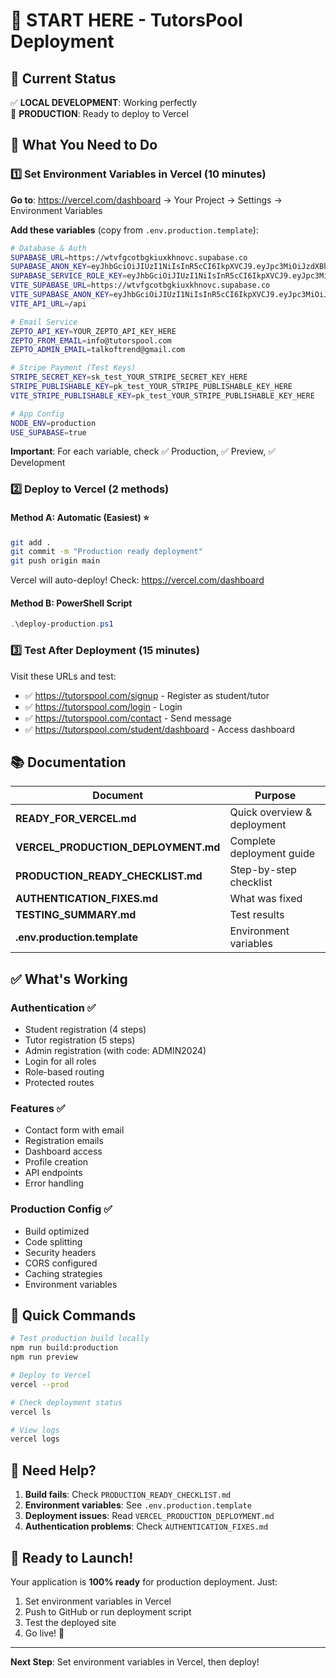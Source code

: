 # 🚀 START HERE - TutorsPool Deployment

## 📍 Current Status

✅ **LOCAL DEVELOPMENT**: Working perfectly  
🎯 **PRODUCTION**: Ready to deploy to Vercel

## 🎯 What You Need to Do

### 1️⃣ Set Environment Variables in Vercel (10 minutes)

**Go to**: https://vercel.com/dashboard → Your Project → Settings → Environment Variables

**Add these variables** (copy from `.env.production.template`):

```bash
# Database & Auth
SUPABASE_URL=https://wtvfgcotbgkiuxkhnovc.supabase.co
SUPABASE_ANON_KEY=eyJhbGciOiJIUzI1NiIsInR5cCI6IkpXVCJ9.eyJpc3MiOiJzdXBhYmFzZSIsInJlZiI6Ind0dmZnY290YmdraXV4a2hub3ZjIiwicm9sZSI6ImFub24iLCJpYXQiOjE3NTc2ODEwMzksImV4cCI6MjA3MzI1NzAzOX0.cHU6ftP0TWNnvyMQTtC_YWOsUm5dvqUIqQwdQ965FNY
SUPABASE_SERVICE_ROLE_KEY=eyJhbGciOiJIUzI1NiIsInR5cCI6IkpXVCJ9.eyJpc3MiOiJzdXBhYmFzZSIsInJlZiI6Ind0dmZnY290YmdraXV4a2hub3ZjIiwicm9sZSI6InNlcnZpY2Vfcm9sZSIsImlhdCI6MTc1NzY4MTAzOSwiZXhwIjoyMDczMjU3MDM5fQ.78giZptBn7k0V-gzeqJTjFLFbmo6xo4YAqqnB690EYA
VITE_SUPABASE_URL=https://wtvfgcotbgkiuxkhnovc.supabase.co
VITE_SUPABASE_ANON_KEY=eyJhbGciOiJIUzI1NiIsInR5cCI6IkpXVCJ9.eyJpc3MiOiJzdXBhYmFzZSIsInJlZiI6Ind0dmZnY290YmdraXV4a2hub3ZjIiwicm9sZSI6ImFub24iLCJpYXQiOjE3NTc2ODEwMzksImV4cCI6MjA3MzI1NzAzOX0.cHU6ftP0TWNnvyMQTtC_YWOsUm5dvqUIqQwdQ965FNY
VITE_API_URL=/api

# Email Service
ZEPTO_API_KEY=YOUR_ZEPTO_API_KEY_HERE
ZEPTO_FROM_EMAIL=info@tutorspool.com
ZEPTO_ADMIN_EMAIL=talkoftrend@gmail.com

# Stripe Payment (Test Keys)
STRIPE_SECRET_KEY=sk_test_YOUR_STRIPE_SECRET_KEY_HERE
STRIPE_PUBLISHABLE_KEY=pk_test_YOUR_STRIPE_PUBLISHABLE_KEY_HERE
VITE_STRIPE_PUBLISHABLE_KEY=pk_test_YOUR_STRIPE_PUBLISHABLE_KEY_HERE

# App Config
NODE_ENV=production
USE_SUPABASE=true
```

**Important**: For each variable, check ✅ Production, ✅ Preview, ✅ Development

### 2️⃣ Deploy to Vercel (2 methods)

#### Method A: Automatic (Easiest) ⭐
```bash
git add .
git commit -m "Production ready deployment"
git push origin main
```
Vercel will auto-deploy! Check: https://vercel.com/dashboard

#### Method B: PowerShell Script
```powershell
.\deploy-production.ps1
```

### 3️⃣ Test After Deployment (15 minutes)

Visit these URLs and test:
- ✅ https://tutorspool.com/signup - Register as student/tutor
- ✅ https://tutorspool.com/login - Login
- ✅ https://tutorspool.com/contact - Send message
- ✅ https://tutorspool.com/student/dashboard - Access dashboard

## 📚 Documentation

| Document | Purpose |
|----------|---------|
| **READY_FOR_VERCEL.md** | Quick overview & deployment |
| **VERCEL_PRODUCTION_DEPLOYMENT.md** | Complete deployment guide |
| **PRODUCTION_READY_CHECKLIST.md** | Step-by-step checklist |
| **AUTHENTICATION_FIXES.md** | What was fixed |
| **TESTING_SUMMARY.md** | Test results |
| **.env.production.template** | Environment variables |

## ✅ What's Working

### Authentication ✅
- Student registration (4 steps)
- Tutor registration (5 steps)
- Admin registration (with code: ADMIN2024)
- Login for all roles
- Role-based routing
- Protected routes

### Features ✅
- Contact form with email
- Registration emails
- Dashboard access
- Profile creation
- API endpoints
- Error handling

### Production Config ✅
- Build optimized
- Code splitting
- Security headers
- CORS configured
- Caching strategies
- Environment variables

## 🎯 Quick Commands

```bash
# Test production build locally
npm run build:production
npm run preview

# Deploy to Vercel
vercel --prod

# Check deployment status
vercel ls

# View logs
vercel logs
```

## 🚨 Need Help?

1. **Build fails**: Check `PRODUCTION_READY_CHECKLIST.md`
2. **Environment variables**: See `.env.production.template`
3. **Deployment issues**: Read `VERCEL_PRODUCTION_DEPLOYMENT.md`
4. **Authentication problems**: Check `AUTHENTICATION_FIXES.md`

## 🎉 Ready to Launch!

Your application is **100% ready** for production deployment. Just:
1. Set environment variables in Vercel
2. Push to GitHub or run deployment script
3. Test the deployed site
4. Go live! 🚀

---

**Next Step**: Set environment variables in Vercel, then deploy!
